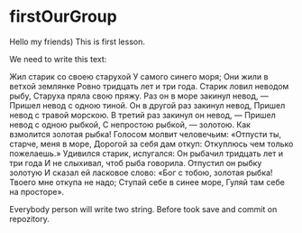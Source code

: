 # firstOurGroup
 Hello my friends)
 This is first lesson.

We need to write this text:

Жил старик со своею старухой
У самого синего моря;
Они жили в ветхой землянке
Ровно тридцать лет и три года.
Старик ловил неводом рыбу,
Старуха пряла свою пряжу.
Раз он в море закинул невод, —
Пришел невод с одною тиной.
Он в другой раз закинул невод,
Пришел невод с травой морскою.
В третий раз закинул он невод, —
Пришел невод с одною рыбкой,
С непростою рыбкой, — золотою.
Как взмолится золотая рыбка!
Голосом молвит человечьим:
«Отпусти ты, старче, меня в море,
Дорогой за себя дам откуп:
Откуплюсь чем только пожелаешь.»
Удивился старик, испугался:
Он рыбачил тридцать лет и три года
И не слыхивал, чтоб рыба говорила.
Отпустил он рыбку золотую
И сказал ей ласковое слово:
«Бог с тобою, золотая рыбка!
Твоего мне откупа не надо;
Ступай себе в синее море,
Гуляй там себе на просторе».

Everybody person will write two string.
Before took save and commit on repozitory. 